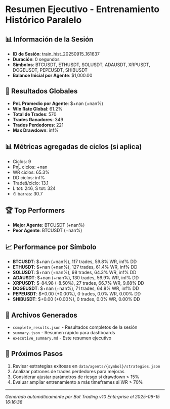 # Resumen Ejecutivo - Entrenamiento Histórico Paralelo

## 📊 Información de la Sesión
- **ID de Sesión**: train_hist_20250915_161637
- **Duración**: 0 segundos
- **Símbolos**: BTCUSDT, ETHUSDT, SOLUSDT, ADAUSDT, XRPUSDT, DOGEUSDT, PEPEUSDT, SHIBUSDT
- **Balance Inicial por Agente**: $1,000.00

## 🎯 Resultados Globales
- **PnL Promedio por Agente**: $+nan (+nan%)
- **Win Rate Global**: 61.2%
- **Total de Trades**: 570
- **Trades Ganadores**: 349
- **Trades Perdedores**: 221
- **Max Drawdown**: inf%

## 📊 Métricas agregadas de ciclos (si aplica)
- Ciclos: 9
- PnL̄ ciclos: +nan
- WR̄ ciclos: 65.3%
- DD̄ ciclos: inf%
- Trades̄/ciclo: 13.1
- L tot: 246, S tot: 324
- ⏱̄ barras: 30.7


## 🏆 Top Performers
- **Mejor Agente**: BTCUSDT (+nan%)
- **Peor Agente**: BTCUSDT (+nan%)

## 📈 Performance por Símbolo
- **BTCUSDT**: $+nan (+nan%), 117 trades, 59.8% WR, inf% DD
- **ETHUSDT**: $+nan (+nan%), 127 trades, 61.4% WR, inf% DD
- **SOLUSDT**: $+nan (+nan%), 98 trades, 64.3% WR, inf% DD
- **ADAUSDT**: $+nan (+nan%), 130 trades, 56.9% WR, inf% DD
- **XRPUSDT**: $-84.98 (-8.50%), 27 trades, 66.7% WR, 9.68% DD
- **DOGEUSDT**: $+nan (+nan%), 71 trades, 64.8% WR, inf% DD
- **PEPEUSDT**: $+0.00 (+0.00%), 0 trades, 0.0% WR, 0.00% DD
- **SHIBUSDT**: $+0.00 (+0.00%), 0 trades, 0.0% WR, 0.00% DD

## 📁 Archivos Generados
- `complete_results.json` - Resultados completos de la sesión
- `summary.json` - Resumen rápido para dashboards
- `executive_summary.md` - Este resumen ejecutivo

## 🎯 Próximos Pasos
1. Revisar estrategias exitosas en `data/agents/{symbol}/strategies.json`
2. Analizar patrones de trades perdedores para mejoras
3. Considerar ajustar parámetros de riesgo si drawdown > 15%
4. Evaluar ampliar entrenamiento a más timeframes si WR > 70%

---
*Generado automáticamente por Bot Trading v10 Enterprise el 2025-09-15 16:16:38*
